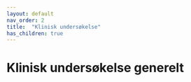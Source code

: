 ```yaml
---
layout: default
nav_order: 2
title:  "Klinisk undersøkelse"
has_children: true
---
```


# Klinisk undersøkelse generelt

